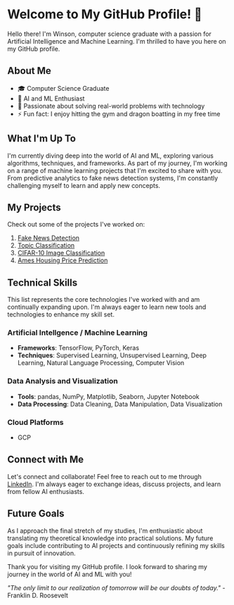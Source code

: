 # Welcome to My GitHub Profile! 👋

Hello there! I'm Winson, computer science graduate with a passion for Artificial Intelligence and Machine Learning. I'm thrilled to have you here on my GitHub profile.

## About Me

- 🎓 Computer Science Graduate
- 🤖 AI and ML Enthusiast
- 🌟 Passionate about solving real-world problems with technology
- ⚡ Fun fact: I enjoy hitting the gym and dragon boatting in my free time

## What I'm Up To

I'm currently diving deep into the world of AI and ML, exploring various algorithms, techniques, and frameworks. As part of my journey, I'm working on a range of machine learning projects that I'm excited to share with you. From predictive analytics to fake news detection systems, I'm constantly challenging myself to learn and apply new concepts.

## My Projects

Check out some of the projects I've worked on:
1. [Fake News Detection](https://github.com/winsonchow/politifact-fake-news-detection)
2. [Topic Classification](https://github.com/winsonchow/20newsgroups-topic-classification)
3. [CIFAR-10 Image Classification](https://github.com/winsonchow/cifar10-image-classification)
4. [Ames Housing Price Prediction](https://github.com/winsonchow/ames-housing-price-prediction)

## Technical Skills
This list represents the core technologies I've worked with and am continually expanding upon. I'm always eager to learn new tools and technologies to enhance my skill set.

### Artificial Intellgence / Machine Learning
- **Frameworks**: TensorFlow, PyTorch, Keras
- **Techniques**: Supervised Learning, Unsupervised Learning, Deep Learning, Natural Language Processing, Computer Vision

### Data Analysis and Visualization
- **Tools**: pandas, NumPy, Matplotlib, Seaborn, Jupyter Notebook
- **Data Processing**: Data Cleaning, Data Manipulation, Data Visualization

### Cloud Platforms
- GCP

## Connect with Me

Let's connect and collaborate! Feel free to reach out to me through [LinkedIn](https://www.linkedin.com/in/winsoncwx). I'm always eager to exchange ideas, discuss projects, and learn from fellow AI enthusiasts.

## Future Goals

As I approach the final stretch of my studies, I'm enthusiastic about translating my theoretical knowledge into practical solutions. My future goals include contributing to AI projects and continuously refining my skills in pursuit of innovation.

Thank you for visiting my GitHub profile. I look forward to sharing my journey in the world of AI and ML with you!

_"The only limit to our realization of tomorrow will be our doubts of today."_ - Franklin D. Roosevelt
